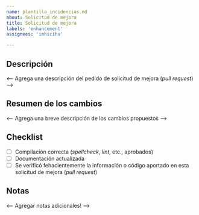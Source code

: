 ```yaml
---
name: plantilla_incidencias.md
about: Solicitud de mejora
title: Solicitud de mejora
labels: 'enhancement'
assignees: 'imhicihu'

---
```


## Descripción

<-- Agrega una descripción del pedido de solicitud de mejora (_pull request_) -->

## Resumen de los cambios

<-- Agrega una breve descripción de los cambios propuestos -->

## Checklist

- [ ] Compilación correcta (_spellcheck_, _lint_, etc., aprobados)
- [ ] Documentación actualizada 
- [ ] Se verificó fehacientemente la información o código aportado en esta solicitud de mejora (_pull request_) 

## Notas

<-- Agregar notas adicionales! -->
